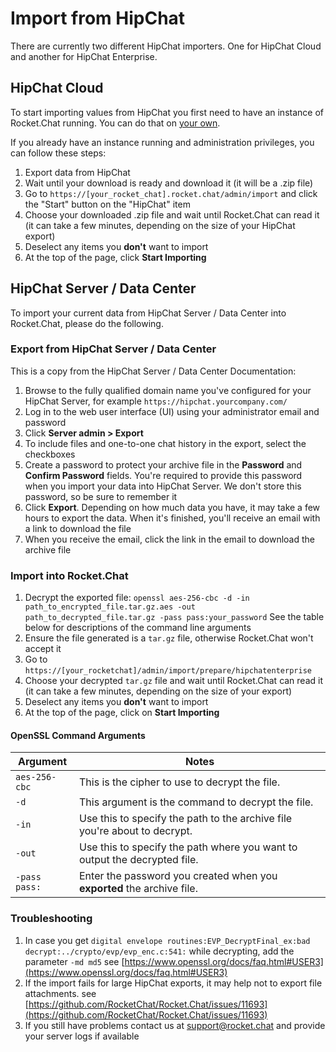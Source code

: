 # Import from HipChat

There are currently two different HipChat importers. One for HipChat Cloud and another for HipChat Enterprise.

## HipChat Cloud

To start importing values from HipChat you first need to have an instance of Rocket.Chat running. You can do that on [your own](../../../deploy/prepare-for-your-deployment/other-deployment-methods/nonofficial-methods/freebsd/universal.md).

If you already have an instance running and administration privileges, you can follow these steps:

1. Export data from HipChat
2. Wait until your download is ready and download it (it will be a .zip file)
3. Go to `https://[your_rocket_chat].rocket.chat/admin/import` and click the "Start" button on the "HipChat" item
4. Choose your downloaded .zip file and wait until Rocket.Chat can read it (it can take a few minutes, depending on the size of your HipChat export)
5. Deselect any items you **don't** want to import
6. At the top of the page, click **Start Importing**

## HipChat Server / Data Center

To import your current data from HipChat Server / Data Center into Rocket.Chat, please do the following.

### Export from HipChat Server / Data Center

This is a copy from the HipChat Server / Data Center Documentation:

1. Browse to the fully qualified domain name you've configured for your HipChat Server, for example `https://hipchat.yourcompany.com/`
2. Log in to the web user interface (UI) using your administrator email and password
3. Click **Server admin > Export**
4. To include files and one-to-one chat history in the export, select the checkboxes
5. Create a password to protect your archive file in the **Password** and **Confirm Password** fields. You're required to provide this password when you import your data into HipChat Server. We don't store this password, so be sure to remember it
6. Click **Export**. Depending on how much data you have, it may take a few hours to export the data. When it's finished, you'll receive an email with a link to download the file
7. When you receive the email, click the link in the email to download the archive file

### Import into Rocket.Chat

1. Decrypt the exported file: `openssl aes-256-cbc -d -in path_to_encrypted_file.tar.gz.aes -out path_to_decrypted_file.tar.gz -pass pass:your_password` See the table below for descriptions of the command line arguments
2. Ensure the file generated is a `tar.gz` file, otherwise Rocket.Chat won't accept it
3. Go to `https://[your_rocketchat]/admin/import/prepare/hipchatenterprise`
4. Choose your decrypted `tar.gz` file and wait until Rocket.Chat can read it (it can take a few minutes, depending on the size of your export)
5. Deselect any items you **don't** want to import
6. At the top of the page, click on **Start Importing**

#### OpenSSL Command Arguments

| Argument      | Notes                                                                     |
| ------------- | ------------------------------------------------------------------------- |
| `aes-256-cbc` | This is the cipher to use to decrypt the file.                            |
| `-d`          | This argument is the command to decrypt the file.                         |
| `-in`         | Use this to specify the path to the archive file you're about to decrypt. |
| `-out`        | Use this to specify the path where you want to output the decrypted file. |
| `-pass pass:` | Enter the password you created when you **exported** the archive file.    |

### Troubleshooting

1. In case you get `digital envelope routines:EVP_DecryptFinal_ex:bad decrypt:../crypto/evp/evp_enc.c:541:` while decrypting, add the parameter `-md md5` see [https://www.openssl.org/docs/faq.html#USER3](https://www.openssl.org/docs/faq.html#USER3)
2. If the import fails for large HipChat exports, it may help not to export file attachments. see [https://github.com/RocketChat/Rocket.Chat/issues/11693](https://github.com/RocketChat/Rocket.Chat/issues/11693)
3. If you still have problems contact us at support@rocket.chat and provide your server logs if available
